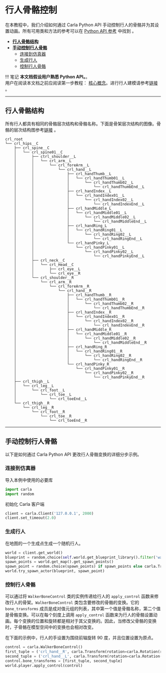 # 行人骨骼控制

在本教程中，我们介绍如何通过 Carla Python API 手动控制行人的骨骼并为其设置动画。所有可用类和方法的参考可以在 [Python API 参考](python_api.md) 中找到 。

*   [__行人骨骼结构__](#walker-skeleton-structure)  
*   [__手动控制行人骨骼__](#manually-control-walker-bones)  
	*   [连接到仿真器](#connect-to-the-simulator)  
	*   [生成行人](#spawn-a-walker)  
	*   [控制行人骨骼](#control-walker-skeletons)  

!!! 笔记
    **本文档假设用户熟悉 Python API。**。 <br>
    用户在阅读本文档之前应阅读第一步教程： 
    [核心概念](foundations.md)。进行行人建模请参考[链接](./tuto_content_authoring_pedestrians.md) 。

---
## 行人骨骼结构  <span id="walker-skeleton-structure"></span>

所有行人都具有相同的骨骼层次结构和骨骼名称。下面是骨架层次结构的图像。骨骼的层次结构图参考[链接](./tuto_content_authoring_pedestrians.md) 。

```
crl_root
└── crl_hips__C
    ├── crl_spine__C
    │   └── crl_spine01__C
    │       ├── ctrl_shoulder__L
    │       │   └── crl_arm__L
    │       │       └── crl_foreArm__L
    │       │           └── crl_hand__L
    │       │               ├── crl_handThumb__L
    │       │               │   └── crl_handThumb01__L
    │       │               │       └── crl_handThumb02__L
    │       │               │           └── crl_handThumbEnd__L
    │       │               ├── crl_handIndex__L
    │       │               │   └── crl_handIndex01__L
    │       │               │       └── crl_handIndex02__L
    │       │               │           └── crl_handIndexEnd__L
    │       │               ├── crl_handMiddle_L
    │       │               │   └── crl_handMiddle01__L
    │       │               │       └── crl_handMiddle02__L
    │       │               │           └── crl_handMiddleEnd__L
    │       │               ├── crl_handRing_L
    │       │               │   └── crl_handRing01__L
    │       │               │       └── crl_handRing02__L
    │       │               │           └── crl_handRingEnd__L
    │       │               └── crl_handPinky_L
    │       │                   └── crl_handPinky01__L
    │       │                       └── crl_handPinky02__L
    │       │                           └── crl_handPinkyEnd__L
    │       ├── crl_neck__C
    │       │   └── crl_Head__C
    │       │       ├── crl_eye__L
    │       │       └── crl_eye__R
    │       └── crl_shoulder__R
    │           └── crl_arm__R
    │               └── crl_foreArm__R
    │                   └── crl_hand__R
    │                       ├── crl_handThumb__R
    │                       │   └── crl_handThumb01__R
    │                       │       └── crl_handThumb02__R
    │                       │           └── crl_handThumbEnd__R
    │                       ├── crl_handIndex__R
    │                       │   └── crl_handIndex01__R
    │                       │       └── crl_handIndex02__R
    │                       │           └── crl_handIndexEnd__R
    │                       ├── crl_handMiddle_R
    │                       │   └── crl_handMiddle01__R
    │                       │       └── crl_handMiddle02__R
    │                       │           └── crl_handMiddleEnd__R
    │                       ├── crl_handRing_R
    │                       │   └── crl_handRing01__R
    │                       │       └── crl_handRing02__R
    │                       │           └── crl_handRingEnd__R
    │                       └── crl_handPinky_R
    │                           └── crl_handPinky01__R
    │                               └── crl_handPinky02__R
    │                                   └── crl_handPinkyEnd__R
    ├── crl_thigh__L
    │   └── crl_leg__L
    │       └── crl_foot__L
    │           └── crl_toe__L
    │               └── crl_toeEnd__L
    └── crl_thigh__R
        └── crl_leg__R
            └── crl_foot__R
                └── crl_toe__R
                    └── crl_toeEnd__R
```

---
## 手动控制行人骨骼 <span id="manually-control-walker-bones"></span>

以下是如何通过 Carla Python API 更改行人骨骼变换的详细分步示例。

### 连接到仿真器 <span id="connect-to-the-simulator"></span>

导入本例中使用的必要库

```py
import carla
import random
```

初始化 Carla 客户端

```py
client = carla.Client('127.0.0.1', 2000)
client.set_timeout(2.0)
```

### 生成行人  <span id="spawn-a-walker"></span>

在地图的一个生成点生成一个随机行人。

```py
world = client.get_world()
blueprint = random.choice(self.world.get_blueprint_library().filter('walker.*'))
spawn_points = world.get_map().get_spawn_points()
spawn_point = random.choice(spawn_points) if spawn_points else carla.Transform()
world.try_spawn_actor(blueprint, spawn_point)
```

### 控制行人骨骼  <span id="control-walker-skeletons"></span>

可以通过将 `WalkerBoneControl` 类的实例传递给行人的 `apply_control` 函数来修改行人的骨架。`WalkerBoneControl` 类包含要修改的骨骼的变换。它的 `bone_transforms` 成员是成对值元组的列表，其中第一个值是骨骼名称，第二个值是骨骼变换。可以在每个刻度上调用 `apply_control` 函数来为行人的骨骼设置动画。每个变换的位置和旋转都是相对于其父变换的。因此，当修改父骨骼的变换时，子骨骼在模型空间中的变换也会相对改变。

在下面的示例中，行人的手设置为围绕前轴旋转 90 度，并且位置设置为原点。

```py
control = carla.WalkerBoneControl()
first_tuple = ('crl_hand__R', carla.Transform(rotation=carla.Rotation(roll=90)))
second_tuple = ('crl_hand__L', carla.Transform(rotation=carla.Rotation(roll=90)))
control.bone_transforms = [first_tuple, second_tuple]
world.player.apply_control(control)
```


